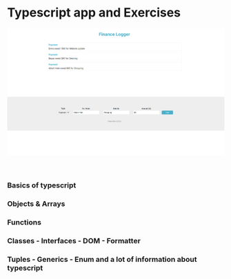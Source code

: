 # Typescript app and Exercises

![App Screen](/public/assests/1.png) <br><br><br>

### Basics of typescript

### Objects & Arrays

### Functions

### Classes - Interfaces - DOM - Formatter

### Tuples - Generics - Enum and a lot of information about typescript
